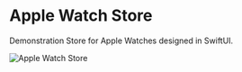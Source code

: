 Apple Watch Store
=================

Demonstration Store for Apple Watches designed in SwiftUI.

![Apple Watch Store](images/apple-watch-store-002.gif)
